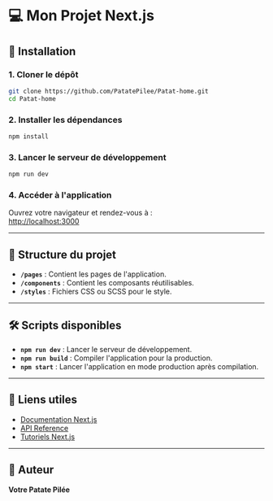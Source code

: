 # 💻 Mon Projet Next.js

## 🚀 Installation

### 1. Cloner le dépôt

```bash
git clone https://github.com/PatatePilee/Patat-home.git
cd Patat-home
```

### 2. Installer les dépendances

```bash
npm install
```

### 3. Lancer le serveur de développement

```bash
npm run dev
```

### 4. Accéder à l'application

Ouvrez votre navigateur et rendez-vous à :  
[http://localhost:3000](http://localhost:3000)

---

## 📂 Structure du projet

- **`/pages`** : Contient les pages de l'application.
- **`/components`** : Contient les composants réutilisables.
- **`/styles`** : Fichiers CSS ou SCSS pour le style.

---

## 🛠️ Scripts disponibles

- **`npm run dev`** : Lancer le serveur de développement.
- **`npm run build`** : Compiler l'application pour la production.
- **`npm start`** : Lancer l'application en mode production après compilation.

---

## 🔗 Liens utiles

- [Documentation Next.js](https://nextjs.org/docs)
- [API Reference](https://nextjs.org/docs/api-reference)
- [Tutoriels Next.js](https://nextjs.org/learn)

---

## 👤 Auteur

**Votre Patate Pilée**

